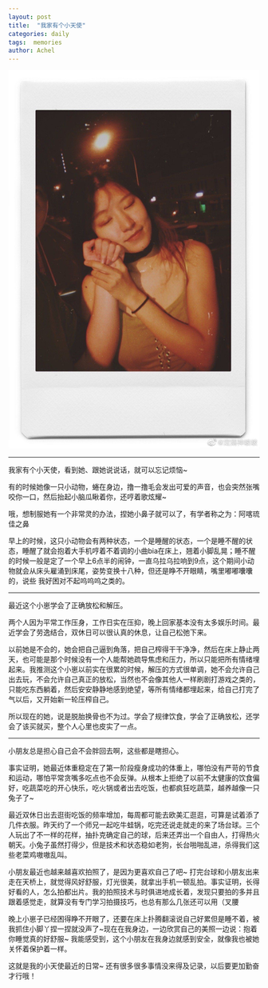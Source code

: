 ```yaml
---
layout: post
title:  "我家有个小天使"
categories: daily
tags:  memories
author: Achel
---
```


![图片.jpg](/pic/20200815-jj.jpg)

---

我家有个小天使，看到她、跟她说说话，就可以忘记烦恼~

有的时候她像一只小动物，蜷在身边，撸一撸毛会发出可爱的声音，也会突然张嘴咬你一口，然后抬起小脑瓜瞅着你，还哼着歌炫耀~

哦，想制服她有一个非常灵的办法，捏她小鼻子就可以了，有学者称之为：阿喀琉佳之鼻

早上的时候，这只小动物会有两种状态，一个是睡醒的状态，一个是睡不醒的状态，睡醒了就会抱着大手机哼着不着调的小曲bia在床上，翘着小脚乱晃；睡不醒的时候一般是定了一个早上6点半的闹钟，一直乌拉乌拉响到9点，这个期间小动物就会从床头雇涌到床尾，姿势变换十八种，但还是睁不开眼睛，嘴里嘟嘟囔囔的，说些 我好困对不起呜呜呜之类的。

---

最近这个小崽学会了正确放松和解压。

两个人因为平常工作压身，工作日实在压抑，晚上回家基本没有太多娱乐时间。最近学会了劳逸结合，双休日可以很认真的休息，让自己松弛下来。

以前她是不会的，她会把自己逼到角落，把自己榨得干干净净，然后在床上静止两天，也可能是那个时候没有一个人能帮她疏导焦虑和压力，所以只能把所有情绪埋起来。我推测这个小崽以前实在很累的时候，解压的方式很单调，她不会允许自己出去玩，不会允许自己真正的放松，当然也不会像其他人一样刷剧打游戏之类的，只能吃东西躺着，然后安安静静地感到绝望，等所有情绪都埋起来，给自己打完了气以后，又开始新一轮压榨自己。

所以现在的她，说是脱胎换骨也不为过。学会了规律饮食，学会了正确放松，还学会了该买就买，整个人心里也皮实了一点。

---

小朋友总是担心自己会不会胖回去啊，这些都是瞎担心。

事实证明，她最近体重稳定在了第一阶段瘦身成功的体重上，哪怕没有严苛的节食和运动，哪怕平常贪嘴多吃点也不会反弹。从根本上拒绝了以前不太健康的饮食偏好，吃蔬菜吃的开心快乐，吃火锅或者出去吃饭，也都疯狂吃蔬菜，越养越像一只兔子了~

最近双休日出去逛街吃饭的频率增加，每周都可能去欧美汇逛逛，可算是试着添了几件衣服。昨天约了一个师兄一起吃牛蛙锅，吃完还说走就走的来了场台球。三个人玩出了不一样的花样，抽扑克确定自己的球，后来还弄出一个自由人，打得热火朝天。小兔子虽然打得少，但是技术和状态稳如老狗，长台啪啪乱进，杀得我们这些老菜鸡嗷嗷乱叫。

小朋友最近也越来越喜欢拍照了，是因为更喜欢自己了吧~ 打完台球和小朋友出来走在天桥上，就觉得风好舒服，灯光很美，就拿出手机一顿乱拍。事实证明，长得好看的人，怎么拍都出片。我的拍照技术与时俱进地成长着，发现只要拍的多并且跟着感觉走，就算没有专门学习拍摄技巧，也总有那么几张还可以用（叉腰

晚上小崽子已经困得睁不开眼了，还要在床上扑腾翻滚说自己好累但是睡不着，被我抓住小脚丫捏一捏就没声了~现在在我身边，一边欣赏自己的美照一边说：抱着你睡觉真的好舒服~ 我能感受到，这个小朋友在我身边就感到安全，就像我也被她关怀着保护着一样。

这就是我的小天使最近的日常~ 还有很多很多事情没来得及记录，以后要更加勤奋才行哦！
